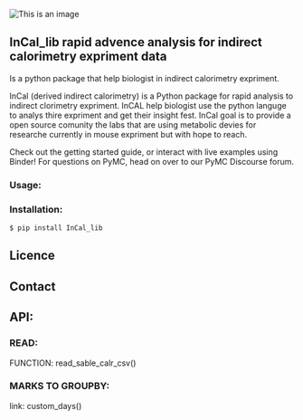 ![This is an image](https://myoctocat.com/assets/images/base-octocat.svg)

## InCal_lib rapid advence analysis for indirect calorimetry expriment data

Is a python package that help biologist in indirect calorimetry expriment.

InCal (derived indirect calorimetry) is a Python package for rapid analysis to indirect clorimetry expriment.
InCAL help biologist use the python languge to analys thire expriment and get their insight fest.
InCal goal is to provide a open source comunity the labs that are using metabolic devies for researche currently in mouse expriment but with hope to reach.

Check out the getting started guide, or interact with live examples using Binder! For questions on PyMC, head on over to our PyMC Discourse forum.

### Usage:

### Installation:

```
$ pip install InCal_lib
```

## Licence

## Contact

## API:

### READ:

FUNCTION: read_sable_calr_csv()

### MARKS TO GROUPBY:

link: custom_days()
